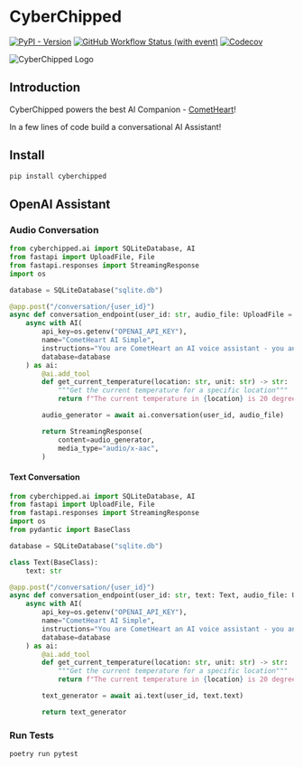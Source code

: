 # CyberChipped

[![PyPI - Version](https://img.shields.io/pypi/v/cyberchipped)](https://pypi.org/project/cyberchipped/)
[![GitHub Workflow Status (with event)](https://img.shields.io/github/actions/workflow/status/bevanhunt/cyberchipped/build.yml)](https://github.com/bevanhunt/cyberchipped/actions)
[![Codecov](https://img.shields.io/codecov/c/github/bevanhunt/cyberchipped)](https://app.codecov.io/gh/bevanhunt/cyberchipped)

![CyberChipped Logo](https://cyberchipped.com/375.png)

## Introduction

CyberChipped powers the best AI Companion - [CometHeart](https://cometheart.com)!

In a few lines of code build a conversational AI Assistant!

## Install

```bash
pip install cyberchipped
```

## OpenAI Assistant

### Audio Conversation

```python
from cyberchipped.ai import SQLiteDatabase, AI
from fastapi import UploadFile, File
from fastapi.responses import StreamingResponse
import os

database = SQLiteDatabase("sqlite.db")

@app.post("/conversation/{user_id}")
async def conversation_endpoint(user_id: str, audio_file: UploadFile = File(...)):
    async with AI(
        api_key=os.getenv("OPENAI_API_KEY"),
        name="CometHeart AI Simple",
        instructions="You are CometHeart an AI voice assistant - you answer questions and help with tasks. You keep your responses brief and tailor them for speech.",
        database=database
    ) as ai:
        @ai.add_tool
        def get_current_temperature(location: str, unit: str) -> str:
            """Get the current temperature for a specific location"""
            return f"The current temperature in {location} is 20 degrees {unit}"

        audio_generator = await ai.conversation(user_id, audio_file)

        return StreamingResponse(
            content=audio_generator,
            media_type="audio/x-aac",
        )
```

#### Text Conversation

```python
from cyberchipped.ai import SQLiteDatabase, AI
from fastapi import UploadFile, File
from fastapi.responses import StreamingResponse
import os
from pydantic import BaseClass

database = SQLiteDatabase("sqlite.db")

class Text(BaseClass):
    text: str

@app.post("/conversation/{user_id}")
async def conversation_endpoint(user_id: str, text: Text, audio_file: UploadFile = File(...)):
    async with AI(
        api_key=os.getenv("OPENAI_API_KEY"),
        name="CometHeart AI Simple",
        instructions="You are CometHeart an AI voice assistant - you answer questions and help with tasks. You keep your responses brief and tailor them for speech.",
        database=database
    ) as ai:
        @ai.add_tool
        def get_current_temperature(location: str, unit: str) -> str:
            """Get the current temperature for a specific location"""
            return f"The current temperature in {location} is 20 degrees {unit}"

        text_generator = await ai.text(user_id, text.text)

        return text_generator
```

### Run Tests

```bash
poetry run pytest
```